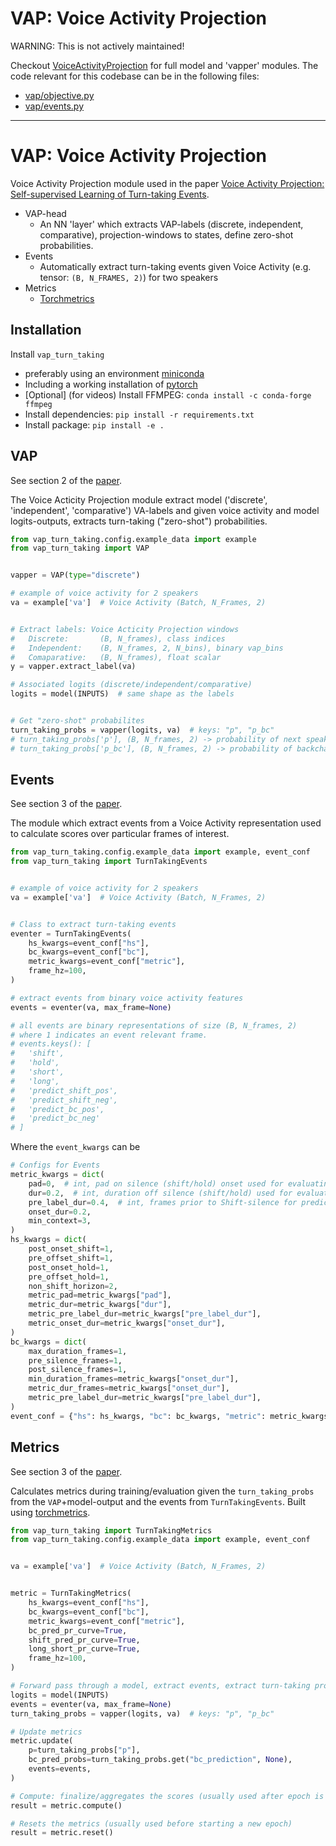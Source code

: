 # VAP: Voice Activity Projection


WARNING: This is not actively maintained! 

Checkout [VoiceActivityProjection](https://github.com/ErikEkstedt/VoiceActivityProjection) for full model and 'vapper' modules.
The code relevant for this codebase can be in the following files:
- [vap/objective.py](https://github.com/ErikEkstedt/VoiceActivityProjection/blob/main/vap/objective.py)
- [vap/events.py](https://github.com/ErikEkstedt/VoiceActivityProjection/blob/main/vap/events.py)

-------------------------------------------------

# VAP: Voice Activity Projection

Voice Activity Projection module used in the paper [Voice Activity Projection: Self-supervised Learning of Turn-taking Events]().

* VAP-head
  - An NN 'layer' which extracts VAP-labels (discrete, independent, comparative), projection-windows to states, define zero-shot probabilities.
* Events
  - Automatically extract turn-taking events given Voice Activity (e.g. tensor: `(B, N_FRAMES, 2)`) for two speakers
* Metrics
  - [Torchmetrics](https://torchmetrics.readthedocs.io/en/latest/)


## Installation

Install `vap_turn_taking`

* preferably using an environment [miniconda](https://docs.conda.io/en/latest/miniconda.html)
* Including a working installation of [pytorch](https://pytorch.org/)
* [Optional] (for videos) Install FFMPEG: `conda install -c conda-forge ffmpeg`
* Install dependencies: `pip install -r requirements.txt`
* Install package: `pip install -e . `


## VAP
See section 2 of the [paper]().

The Voice Acticity Projection module extract model ('discrete', 'independent',
'comparative') VA-labels and given voice activity and model logits-outputs,
extracts turn-taking ("zero-shot") probabilities.

```python
from vap_turn_taking.config.example_data import example
from vap_turn_taking import VAP


vapper = VAP(type="discrete")

# example of voice activity for 2 speakers
va = example['va']  # Voice Activity (Batch, N_Frames, 2)


# Extract labels: Voice Acticity Projection windows
#   Discrete:       (B, N_frames), class indices
#   Independent:    (B, N_frames, 2, N_bins), binary vap_bins
#   Comaparative:   (B, N_frames), float scalar
y = vapper.extract_label(va)

# Associated logits (discrete/independent/comparative)
logits = model(INPUTS)  # same shape as the labels


# Get "zero-shot" probabilites
turn_taking_probs = vapper(logits, va)  # keys: "p", "p_bc"
# turn_taking_probs['p'], (B, N_frames, 2) -> probability of next speaker
# turn_taking_probs['p_bc'], (B, N_frames, 2) -> probability of backchannel prediction
```


## Events

See section 3 of the [paper]().

The module which extract events from a Voice Activity representation used to
calculate scores over particular frames of interest.

```python
from vap_turn_taking.config.example_data import example, event_conf
from vap_turn_taking import TurnTakingEvents


# example of voice activity for 2 speakers
va = example['va']  # Voice Activity (Batch, N_Frames, 2)


# Class to extract turn-taking events
eventer = TurnTakingEvents(
    hs_kwargs=event_conf["hs"],
    bc_kwargs=event_conf["bc"],
    metric_kwargs=event_conf["metric"],
    frame_hz=100,
)

# extract events from binary voice activity features
events = eventer(va, max_frame=None)

# all events are binary representations of size (B, N_frames, 2)
# where 1 indicates an event relevant frame.
# events.keys(): [
#   'shift', 
#   'hold', 
#   'short', 
#   'long', 
#   'predict_shift_pos', 
#   'predict_shift_neg', 
#   'predict_bc_pos', 
#   'predict_bc_neg'
# ]
```

Where the `event_kwargs` can be

```python
# Configs for Events
metric_kwargs = dict(
    pad=0,  # int, pad on silence (shift/hold) onset used for evaluating\
    dur=0.2,  # int, duration off silence (shift/hold) used for evaluating\
    pre_label_dur=0.4,  # int, frames prior to Shift-silence for prediction on-active shift
    onset_dur=0.2,
    min_context=3,
)
hs_kwargs = dict(
    post_onset_shift=1,
    pre_offset_shift=1,
    post_onset_hold=1,
    pre_offset_hold=1,
    non_shift_horizon=2,
    metric_pad=metric_kwargs["pad"],
    metric_dur=metric_kwargs["dur"],
    metric_pre_label_dur=metric_kwargs["pre_label_dur"],
    metric_onset_dur=metric_kwargs["onset_dur"],
)
bc_kwargs = dict(
    max_duration_frames=1,
    pre_silence_frames=1,
    post_silence_frames=1,
    min_duration_frames=metric_kwargs["onset_dur"],
    metric_dur_frames=metric_kwargs["onset_dur"],
    metric_pre_label_dur=metric_kwargs["pre_label_dur"],
)
event_conf = {"hs": hs_kwargs, "bc": bc_kwargs, "metric": metric_kwargs}
```


## Metrics

See section 3 of the [paper]().

Calculates metrics during training/evaluation given the `turn_taking_probs`
from the `VAP`+model-output and the events from `TurnTakingEvents`. Built using [torchmetrics](https://torchmetrics.readthedocs.io/en/latest/).

```python
from vap_turn_taking import TurnTakingMetrics
from vap_turn_taking.config.example_data import example, event_conf


va = example['va']  # Voice Activity (Batch, N_Frames, 2)


metric = TurnTakingMetrics(
    hs_kwargs=event_conf["hs"],
    bc_kwargs=event_conf["bc"],
    metric_kwargs=event_conf["metric"],
    bc_pred_pr_curve=True,
    shift_pred_pr_curve=True,
    long_short_pr_curve=True,
    frame_hz=100,
)

# Forward pass through a model, extract events, extract turn-taking probabilites
logits = model(INPUTS)
events = eventer(va, max_frame=None)
turn_taking_probs = vapper(logits, va)  # keys: "p", "p_bc"

# Update metrics
metric.update(
    p=turn_taking_probs["p"],
    bc_pred_probs=turn_taking_probs.get("bc_prediction", None),
    events=events,
)

# Compute: finalize/aggregates the scores (usually used after epoch is finished)
result = metric.compute()

# Resets the metrics (usually used before starting a new epoch)
result = metric.reset()
```
